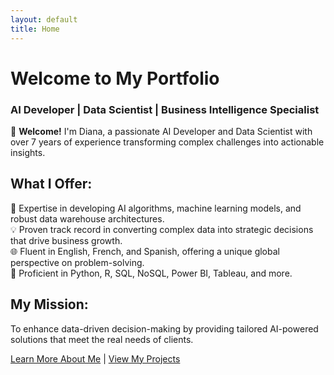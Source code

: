 ```yaml
---
layout: default
title: Home
---
```


# Welcome to My Portfolio
### AI Developer | Data Scientist | Business Intelligence Specialist  

👋 **Welcome!** I'm Diana, a passionate AI Developer and Data Scientist with over 7 years of experience transforming complex challenges into actionable insights.

## What I Offer:  
🚀 Expertise in developing AI algorithms, machine learning models, and robust data warehouse architectures.  
💡 Proven track record in converting complex data into strategic decisions that drive business growth.  
🌐 Fluent in English, French, and Spanish, offering a unique global perspective on problem-solving.  
🔧 Proficient in Python, R, SQL, NoSQL, Power BI, Tableau, and more.

## My Mission:  
To enhance data-driven decision-making by providing tailored AI-powered solutions that meet the real needs of clients.

[Learn More About Me](about.html) | [View My Projects](projects.html)
